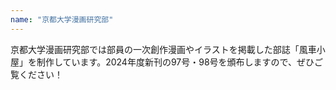 ```yaml
---
name: "京都大学漫画研究部"
---
```

京都大学漫画研究部では部員の一次創作漫画やイラストを掲載した部誌「風車小屋」を制作しています。2024年度新刊の97号・98号を頒布しますので、ぜひご覧ください！
